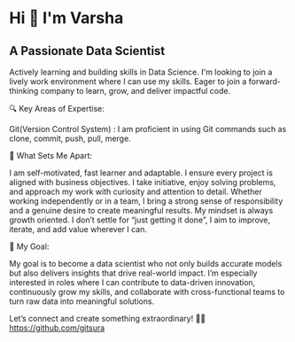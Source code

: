 <h1 align="centre" >Hi 👋 I'm Varsha</h1>
<h2 align="centre" > A Passionate Data Scientist</h2>
<p>Actively learning and building skills in Data Science. I'm looking to join a lively work environment where I can use my skills. Eager to join a forward-thinking company to learn, grow, and deliver impactful code.

🔍 Key Areas of Expertise:

Git(Version Control System) : I am proficient in using Git commands such as clone, commit, push, pull, merge.

🎯 What Sets Me Apart:

I am self-motivated, fast learner and adaptable. I ensure every project is aligned with business objectives.
I take initiative, enjoy solving problems, and approach my work with curiosity and attention to detail. Whether working independently or in a team, I bring a strong sense of responsibility and a genuine desire to create meaningful results. My mindset is always growth oriented. I don’t settle for “just getting it done”, I aim to improve, iterate, and add value wherever I can.

🌟 My Goal:

My goal is to become a data scientist who not only builds accurate models but also delivers insights that drive real-world impact. I’m especially interested in roles where I can contribute to data-driven innovation, continuously grow my skills, and collaborate with cross-functional teams to turn raw data into meaningful solutions.

Let’s connect and create something extraordinary! 👩‍💻
https://github.com/gitsura</p>

